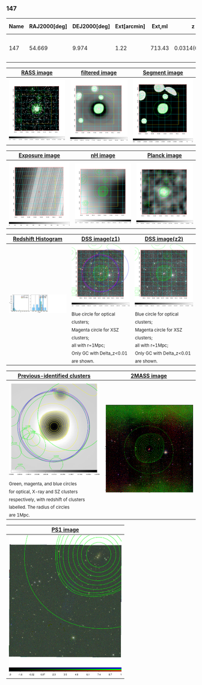 <div STYLE="page-break-after: always;"></div>

### 147

|Name|RAJ2000[deg]|DEJ2000[deg] |Ext[arcmin]| Ext,ml | z | z_src| C|GC(XSZ,Delta_z<0.01)| GC(OPT,Delta_z<0.01)|GC| R_sig[arcmin] | R500[arcmin] | R500[Mpc]| CRsig[c/s] | CR500[c/s] |L500[1E44 erg/s]|F500[1E-12 erg/s/cm^2]| M500[1E14 Msun]|Tx[keV]|Cnt_sig|Beta|Rc[arcmin]|Comment|Alias|
|---|---|---|---|---|---|------|---|--------|---------|----------|---|---|---|---|---|---|---|---|---|---|---|---|---|---|
|147| 54.669| 9.974| 1.22| 713.43| 0.0314(0.007)| z1, z_xsz| B| MCXC, PSZ2, Tar| N, W| MCXC, N, PSZ2, Tar, W| 27.662| 27.802| 1.047| 2.991(0.097)| 2.993(0.097)| 1.141(0.011)| 50.291(0.489)| 3.36(0.02)| 4.57(0.01)| 1168.3| 0.680(-0.016+0.018)| 2.165(-0.138+0.146)| -| k063|

|[RASS image](../image/147/147_img.pdf)|[filtered image](../image/147/147_fil.pdf)|[Segment image](../image/147/147_seg.pdf)|
|-------------------|--------------------|-------------------|
| <img src="../image/147/147_img.png" width="300">  | <img src="../image/147/147_fil.png" width="300">   | <img src="../image/147/147_seg.png" width="300">  |

|[Exposure image](../image/147/147_mex.pdf)| [nH image](../image/147/147_nh.pdf)| [Planck image](../image/147/147_p.pdf)|
|-------------------|--------------------|-------------------|
|<img src="../image/147/147_mex.png" width="300">   | <img src="../image/147/147_nh.png" width="300">    | <img src="../image/147/147_p.png" width="300"> |

|[Redshift Histogram](../image/147/147_zg.pdf) | [DSS image(z1)](../image/147/147_dss_z1.pdf)      |  [DSS image(z2)](../image/147/147_dss_z2.pdf)    |
|-------------------|--------------------|-------------------|
|<img src="../image/147/147_zg.png" width="300"> |<img src="../image/147/147_dss_z1.png" width="300"> <sub><br>Blue circle for optical clusters; <br>Magenta circle for XSZ clusters; <br>all with r=1Mpc; <br>Only GC with Delta_z<0.01 are shown. </sub>| <img src="../image/147/147_dss_z2.png" width="300"><sub><br>Blue circle for optical clusters; <br>Magenta circle for XSZ clusters; <br>all with r=1Mpc; <br>Only GC with Delta_z<0.01 are shown. </sub> |

|[Previous-identified clusters](../image/147/147_gc.pdf) | [2MASS image](../image/147/147_2mass.pdf)      |
|-------------------|-------------------|
|<img src=../image/147/147_gc.png width="300"> <br><sub>Green, magenta, and blue circles <br>for optical, X-ray and SZ clusters <br>respectively, with redshift of clusters <br>labelled. The radius of circles <br>are 1Mpc.</sub>|<img src="../image/147/147_2mass.png" width="300">  |

|[PS1 image](../image/147/147_ps1.pdf)            |
|-------------------|
| <img src="../image/147/147_ps1.png" width="300">  |
